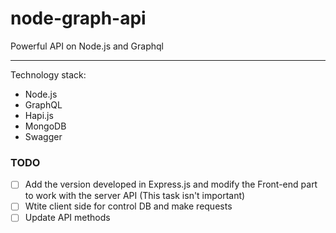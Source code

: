 # node-graph-api
Powerful API on Node.js and Graphql

***
Technology stack:
+ Node.js
+ GraphQL
+ Hapi.js
+ MongoDB
+ Swagger

### TODO

- [ ] Add the version developed in Express.js and modify the Front-end part to work with the server API (This task isn't important)
- [ ] Wtite client side for control DB and make requests
- [ ] Update API methods

